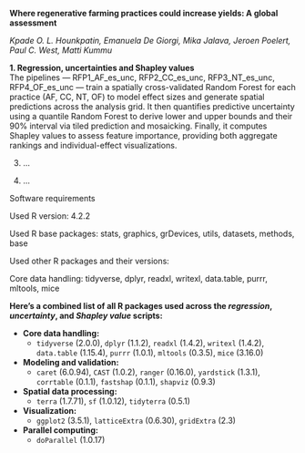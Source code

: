 **Where regenerative farming practices could increase yields: A global assessment**

*Kpade O. L. Hounkpatin, Emanuela De Giorgi, Mika Jalava, Jeroen Poelert, Paul C. West, Matti Kummu*

**1. Regression, uncertainties and Shapley values**  
The pipelines — RFP1_AF_es_unc, RFP2_CC_es_unc, RFP3_NT_es_unc, RFP4_OF_es_unc — train a spatially cross-validated Random Forest for each practice (AF, CC, NT, OF) to model effect sizes and generate spatial predictions across the analysis grid. It then quantifies predictive uncertainty using a quantile Random Forest to derive lower and upper bounds and their 90% interval via tiled prediction and mosaicking. Finally, it computes Shapley values to assess feature importance, providing both aggregate rankings and individual-effect visualizations.

3) ...
   
4) ...
   

Software requirements

Used R version: 4.2.2

Used R base packages: stats, graphics, grDevices, utils, datasets, methods, base

Used other R packages and their versions:

Core data handling:
tidyverse, dplyr, readxl, writexl, data.table, purrr, mltools, mice

**Here’s a combined list of all R packages used across the _regression_, _uncertainty_, and _Shapley value_ scripts:**

- **Core data handling:**
  - `tidyverse` (2.0.0), `dplyr` (1.1.2), `readxl` (1.4.2), `writexl` (1.4.2), `data.table` (1.15.4), `purrr` (1.0.1), `mltools` (0.3.5), `mice` (3.16.0)
- **Modeling and validation:**
  - `caret` (6.0.94), `CAST` (1.0.2), `ranger` (0.16.0), `yardstick` (1.3.1), `corrtable` (0.1.1), `fastshap` (0.1.1), `shapviz` (0.9.3)
- **Spatial data processing:**
  - `terra` (1.7.71), `sf` (1.0.12), `tidyterra` (0.5.1)
- **Visualization:**
  - `ggplot2` (3.5.1), `latticeExtra` (0.6.30), `gridExtra` (2.3)
- **Parallel computing:**
  - `doParallel` (1.0.17)
